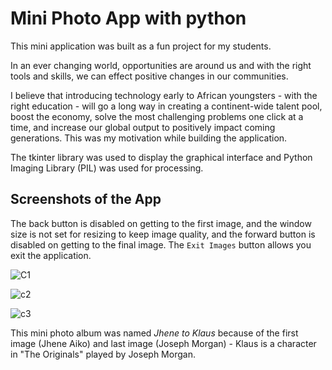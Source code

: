 # Mini Photo App with python
This mini application was built as a fun project for my students. 

In an ever changing world, opportunities are around us and with the right tools and skills, we can effect positive changes in our communities.

I believe that introducing technology early to African youngsters - with the right education - will go a long way in creating a continent-wide talent pool, boost the economy, solve the most challenging problems one click at a time, and increase our global output to positively impact coming generations. This was my motivation while building the application.

The tkinter library was used to display the graphical interface and Python Imaging Library (PIL) was used for processing.

## Screenshots of the App
The back button is disabled on getting to the first image, and the window size is not set for resizing to keep image quality, and the forward button is disabled on getting to the final image. The ```Exit Images``` button allows you exit the application.

![C1](https://user-images.githubusercontent.com/68950858/212780881-85715dc4-f747-463d-ac58-0317bf1ad4fb.PNG)


![c2](https://user-images.githubusercontent.com/68950858/212781059-874ed4cc-bea4-4723-aa79-21de1bcb49f8.PNG)


![c3](https://user-images.githubusercontent.com/68950858/212781155-49ba1485-b889-4b85-9bfb-4bb4add2ed9b.PNG)



This mini photo album was named _Jhene to Klaus_ because of the first image (Jhene Aiko) and last image (Joseph Morgan) - Klaus is a character in "The Originals" played by Joseph Morgan.
